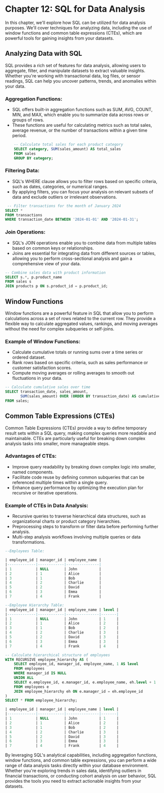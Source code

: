 # Chapter 12: SQL for Data Analysis

In this chapter, we'll explore how SQL can be utilized for data analysis purposes. We'll cover techniques for analyzing data, including the use of window functions and common table expressions (CTEs), which are powerful tools for gaining insights from your datasets.

## Analyzing Data with SQL

SQL provides a rich set of features for data analysis, allowing users to aggregate, filter, and manipulate datasets to extract valuable insights. Whether you're working with transactional data, log files, or sensor readings, SQL can help you uncover patterns, trends, and anomalies within your data.

### Aggregation Functions:
   - SQL offers built-in aggregation functions such as SUM, AVG, COUNT, MIN, and MAX, which enable you to summarize data across rows or groups of rows.
   - These functions are useful for calculating metrics such as total sales, average revenue, or the number of transactions within a given time period.
```sql
    -- Calculate total sales for each product category
    SELECT category, SUM(sales_amount) AS total_sales
    FROM sales
    GROUP BY category;
```

### Filtering Data:
   - SQL's WHERE clause allows you to filter rows based on specific criteria, such as dates, categories, or numerical ranges.
   - By applying filters, you can focus your analysis on relevant subsets of data and exclude outliers or irrelevant observations.
   ```sql
    -- Filter transactions for the month of January 2024
SELECT *
FROM transactions
WHERE transaction_date BETWEEN '2024-01-01' AND '2024-01-31';
```

### Join Operations:
   - SQL's JOIN operations enable you to combine data from multiple tables based on common keys or relationships.
   - Joins are essential for integrating data from different sources or tables, allowing you to perform cross-sectional analysis and gain a comprehensive view of your data.
```sql
-- Combine sales data with product information
SELECT s.*, p.product_name
FROM sales s
JOIN products p ON s.product_id = p.product_id;

```

## Window Functions

Window functions are a powerful feature in SQL that allow you to perform calculations across a set of rows related to the current row. They provide a flexible way to calculate aggregated values, rankings, and moving averages without the need for complex subqueries or self-joins.

### Example of Window Functions:
   - Calculate cumulative totals or running sums over a time series or ordered dataset.
   - Rank rows based on specific criteria, such as sales performance or customer satisfaction scores.
   - Compute moving averages or rolling averages to smooth out fluctuations in your data.
```sql
-- Calculate cumulative sales over time
SELECT transaction_date, sales_amount,
       SUM(sales_amount) OVER (ORDER BY transaction_date) AS cumulative_sales
FROM sales;

```
## Common Table Expressions (CTEs)

Common Table Expressions (CTEs) provide a way to define temporary result sets within a SQL query, making complex queries more readable and maintainable. CTEs are particularly useful for breaking down complex analysis tasks into smaller, more manageable steps.

### Advantages of CTEs:
   - Improve query readability by breaking down complex logic into smaller, named components.
   - Facilitate code reuse by defining common subqueries that can be referenced multiple times within a single query.
   - Enhance query performance by optimizing the execution plan for recursive or iterative operations.

### Example of CTEs in Data Analysis:
   - Recursive queries to traverse hierarchical data structures, such as organizational charts or product category hierarchies.
   - Preprocessing steps to transform or filter data before performing further analysis.
   - Multi-step analysis workflows involving multiple queries or data transformations.
```sql
--Employees Table:

| employee_id | manager_id | employee_name |
|-------------|------------|---------------|
| 1           | NULL       | John          |
| 2           | 1          | Alice         |
| 3           | 1          | Bob           |
| 4           | 2          | Charlie       |
| 5           | 2          | David         |
| 6           | 3          | Emma          |
| 7           | 4          | Frank         |

--Employee Hierarchy Table:
| employee_id | manager_id | employee_name | level |
|-------------|------------|---------------|-------|
| 1           | NULL       | John          | 1     |
| 2           | 1          | Alice         | 2     |
| 3           | 1          | Bob           | 2     |
| 4           | 2          | Charlie       | 3     |
| 5           | 2          | David         | 3     |
| 6           | 3          | Emma          | 3     |
| 7           | 4          | Frank         | 4     |

-- Calculate hierarchical structure of employees
WITH RECURSIVE employee_hierarchy AS (
    SELECT employee_id, manager_id, employee_name, 1 AS level
    FROM employees
    WHERE manager_id IS NULL
    UNION ALL
    SELECT e.employee_id, e.manager_id, e.employee_name, eh.level + 1
    FROM employees e
    JOIN employee_hierarchy eh ON e.manager_id = eh.employee_id
)
SELECT * FROM employee_hierarchy;

```

```sql
| employee_id | manager_id | employee_name | level |
|-------------|------------|---------------|-------|
| 1           | NULL       | John          | 1     |
| 2           | 1          | Alice         | 2     |
| 3           | 1          | Bob           | 2     |
| 4           | 2          | Charlie       | 3     |
| 5           | 2          | David         | 3     |
| 6           | 3          | Emma          | 3     |
| 7           | 4          | Frank         | 4     |

```
By leveraging SQL's analytical capabilities, including aggregation functions, window functions, and common table expressions, you can perform a wide range of data analysis tasks directly within your database environment. Whether you're exploring trends in sales data, identifying outliers in financial transactions, or conducting cohort analysis on user behavior, SQL provides the tools you need to extract actionable insights from your datasets.
